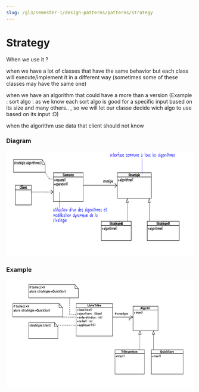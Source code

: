 ```yaml
---
slug: /gl3/semester-1/design-patterns/patterns/strategy
---
```


# Strategy

When we use it ?

when we have a lot of classes that have the same behavior but each class will  execute/implement  it in a different way (sometimes  some of these classes may have the same one)

when we have an algorithm that could have a more than a version  (Example : sort algo : as we know each sort algo is good for a specific input based on its size and many others.. , so we will let our classe decide wich algo to use based on its input :D)

when the algorithm use data that client should not know

### Diagram

![Strategy%202fa8e244a3264c7daba35b15442345b1/Untitled.png](Strategy%202fa8e244a3264c7daba35b15442345b1/Untitled.png)

### Example

![Strategy%202fa8e244a3264c7daba35b15442345b1/Untitled%201.png](Strategy%202fa8e244a3264c7daba35b15442345b1/Untitled%201.png)
